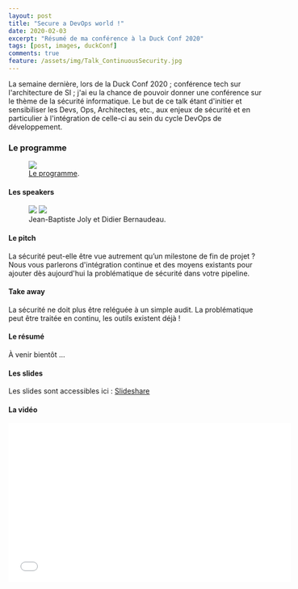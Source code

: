 ```yaml
---
layout: post
title: "Secure a DevOps world !"
date: 2020-02-03
excerpt: "Résumé de ma conférence à la Duck Conf 2020"
tags: [post, images, duckConf]
comments: true
feature: /assets/img/Talk_ContinuousSecurity.jpg
---
```


La semaine dernière, lors de la Duck Conf 2020 ; conférence tech sur l'architecture de SI ; j'ai eu la chance de pouvoir donner une conférence sur le thème de la sécurité informatique.
Le but de ce talk étant d'initier et sensibiliser les Devs, Ops, Architectes, etc., aux enjeux de sécurité et en particulier à l'intégration de celle-ci au sein du cycle DevOps de développement.

### Le programme

<figure>
<a href="https://www.laduckconf.com"><img src="https://scontent-cdg2-1.xx.fbcdn.net/v/t1.0-9/73475245_2793131700698612_7811718674384945152_n.png?_nc_cat=107&_nc_ohc=E5aG1z6_5AUAX-9GqV5&_nc_ht=scontent-cdg2-1.xx&oh=f0458a11f24d828a2a8df4a8bef850e8&oe=5EC287C2"></a><figcaption><a href="https://www.laduckconf.com/programme/" title="Le programme">Le programme</a>.</figcaption>
</figure>

#### Les speakers

<figure class="half">
    <a href="https://www.linkedin.com/in/jeanbaptistejoly/"><img src="https://media-exp1.licdn.com/dms/image/C4D03AQGvuL-oclDuNA/profile-displayphoto-shrink_800_800/0?e=1586390400&v=beta&t=bAiIgdlA71GxUfzLfH_3E1-5xVo3MIXVILWnSkDUnmo"></a>
    <a href="https://www.linkedin.com/in/didier-bernaudeau-460476111/"><img src="https://media-exp1.licdn.com/dms/image/C4D03AQEzMteQ-W4mRw/profile-displayphoto-shrink_800_800/0?e=1586390400&v=beta&t=avlS32VG9LUSUG3Tr0SUoB4aKcR-6Cm6xsS6CvsbtTU"></a>
    <figcaption>Jean-Baptiste Joly et Didier Bernaudeau.</figcaption>
</figure>

#### Le pitch

La sécurité peut-elle être vue autrement qu’un milestone de fin de projet ?
Nous vous parlerons d'intégration continue et des moyens existants pour ajouter dès aujourd'hui la problématique de sécurité dans votre pipeline.

#### Take away

La sécurité ne doit plus être reléguée à un simple audit. La problématique peut être traitée en continu, les outils existent déjà !

#### Le résumé

À venir bientôt ...

#### Les slides

Les slides sont accessibles ici : [Slideshare](https://www.slideshare.net/OCTOTechnology/continuous-security-secure-a-devops-world)

#### La vidéo

<iframe width="560" height="315" src="//www.youtube.com/embed/NLWcUToQgBY" frameborder="0"> </iframe>
